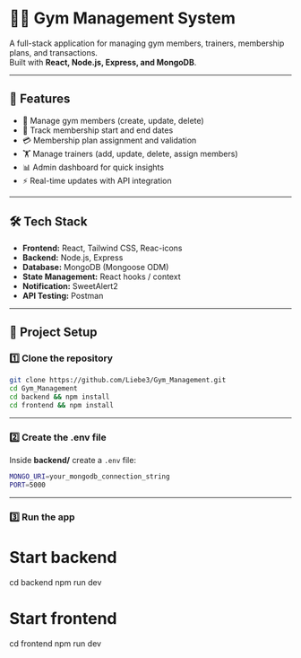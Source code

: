 # 🏋️‍♂️ Gym Management System

A full-stack application for managing gym members, trainers, membership plans, and transactions.  
Built with **React, Node.js, Express, and MongoDB**.

---

## 🚀 Features
- 👤 Manage gym members (create, update, delete)
- 📅 Track membership start and end dates
- 💳 Membership plan assignment and validation
- 🏋️ Manage trainers (add, update, delete, assign members)
- 📊 Admin dashboard for quick insights
- ⚡ Real-time updates with API integration

---

## 🛠️ Tech Stack
- **Frontend:** React, Tailwind CSS, Reac-icons
- **Backend:** Node.js, Express  
- **Database:** MongoDB (Mongoose ODM)  
- **State Management:** React hooks / context  
- **Notification:** SweetAlert2
- **API Testing:** Postman 

---
## 📂 Project Setup

### 1️⃣ Clone the repository
```bash
git clone https://github.com/Liebe3/Gym_Management.git
cd Gym_Management
cd backend && npm install
cd frontend && npm install
```

---

### 2️⃣ Create the .env file
Inside **backend/** create a `.env` file:
```bash
MONGO_URI=your_mongodb_connection_string
PORT=5000
```

---

### 3️⃣ Run the app
# Start backend
cd backend
npm run dev

# Start frontend
cd frontend
npm run dev



